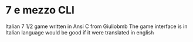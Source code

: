 # 7 e mezzo CLI
 Italian 7 1/2 game written in Ansi C from Giuliobmb The game interface is in Italian language would be good if it were translated in english
